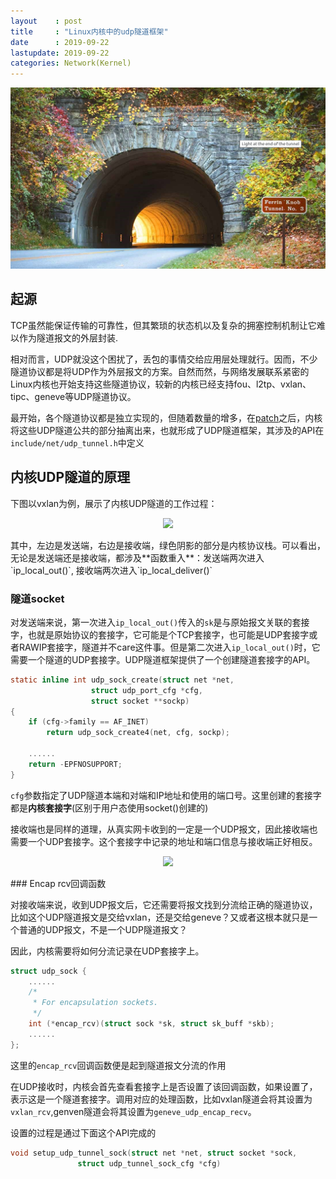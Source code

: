 ```yaml
---
layout    : post
title     : "Linux内核中的udp隧道框架"
date      : 2019-09-22
lastupdate: 2019-09-22
categories: Network(Kernel)
---
```


<p align="center"><img src="/assets/img/public/tunnel.png"></p>

## 起源

TCP虽然能保证传输的可靠性，但其繁琐的状态机以及复杂的拥塞控制机制让它难以作为隧道报文的外层封装.

相对而言，UDP就没这个困扰了，丢包的事情交给应用层处理就行。因而，不少隧道协议都是将UDP作为外层报文的方案。自然而然，与网络发展联系紧密的Linux内核也开始支持这些隧道协议，较新的内核已经支持fou、l2tp、vxlan、tipc、geneve等UDP隧道协议。

最开始，各个隧道协议都是独立实现的，但随着数量的增多，在[patch](https://git.kernel.org/pub/scm/linux/kernel/git/stable/linux.git/commit/net/ipv4/udp_tunnel.c?id=8024e02879ddd5042be02c70557f74cdc70b44b4)之后，内核将这些UDP隧道公共的部分抽离出来，也就形成了UDP隧道框架，其涉及的API在`include/net/udp_tunnel.h`中定义

## 内核UDP隧道的原理

下图以vxlan为例，展示了内核UDP隧道的工作过程：

<p align="center"><img src="https://s2.ax1x.com/2019/09/22/upkkuT.png"></p>
其中，左边是发送端，右边是接收端，绿色阴影的部分是内核协议栈。可以看出，无论是发送端还是接收端，都涉及**函数重入**：发送端两次进入`ip_local_out()`, 接收端两次进入`ip_local_deliver()`

### 隧道socket

对发送端来说，第一次进入`ip_local_out()`传入的`sk`是与原始报文关联的套接字，也就是原始协议的套接字，它可能是个TCP套接字，也可能是UDP套接字或者RAWIP套接字，隧道并不care这件事。但是第二次进入`ip_local_out()`时，它需要一个隧道的UDP套接字。UDP隧道框架提供了一个创建隧道套接字的API。

```c
static inline int udp_sock_create(struct net *net,
				  struct udp_port_cfg *cfg,
				  struct socket **sockp)
{
    if (cfg->family == AF_INET)
        return udp_sock_create4(net, cfg, sockp);

    ......
    return -EPFNOSUPPORT;
}
```
`cfg`参数指定了UDP隧道本端和对端和IP地址和使用的端口号。这里创建的套接字都是**内核套接字**(区别于用户态使用socket()创建的)

接收端也是同样的道理，从真实网卡收到的一定是一个UDP报文，因此接收端也需要一个UDP套接字。这个套接字中记录的地址和端口信息与接收端正好相反。

<p align="center"><img src="https://s2.ax1x.com/2019/09/22/upkivV.png"></p>
### Encap rcv回调函数

对接收端来说，收到UDP报文后，它还需要将报文找到分流给正确的隧道协议，比如这个UDP隧道报文是交给vxlan，还是交给geneve？又或者这根本就只是一个普通的UDP报文，不是一个UDP隧道报文？

因此，内核需要将如何分流记录在UDP套接字上。

```c
struct udp_sock {
    ......
    /*
     * For encapsulation sockets.
     */
    int (*encap_rcv)(struct sock *sk, struct sk_buff *skb);
    ......
};
```
这里的`encap_rcv`回调函数便是起到隧道报文分流的作用

在UDP接收时，内核会首先查看套接字上是否设置了该回调函数，如果设置了，表示这是一个隧道套接字。调用对应的处理函数，比如vxlan隧道会将其设置为`vxlan_rcv`,genven隧道会将其设置为`geneve_udp_encap_recv`。

设置的过程是通过下面这个API完成的
```c
void setup_udp_tunnel_sock(struct net *net, struct socket *sock,
			   struct udp_tunnel_sock_cfg *cfg)
```

